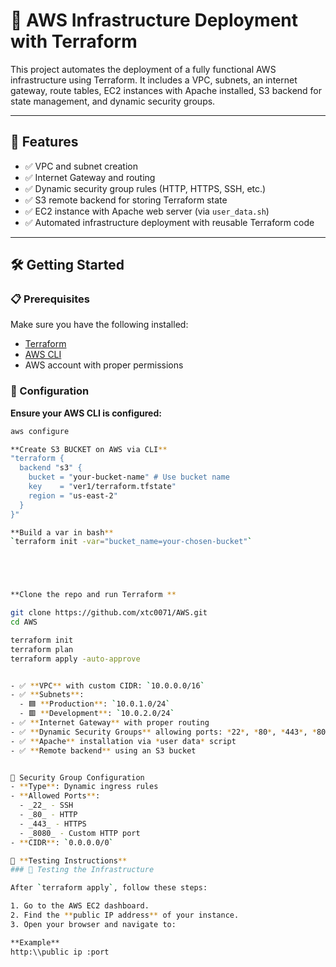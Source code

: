 # 🚀 AWS Infrastructure Deployment with Terraform

This project automates the deployment of a fully functional AWS infrastructure using Terraform. It includes a VPC, subnets, an internet gateway, route tables, EC2 instances with Apache installed, S3 backend for state management, and dynamic security groups.

---

## 📌 Features

- ✅ VPC and subnet creation
- ✅ Internet Gateway and routing
- ✅ Dynamic security group rules (HTTP, HTTPS, SSH, etc.)
- ✅ S3 remote backend for storing Terraform state
- ✅ EC2 instance with Apache web server (via `user_data.sh`)
- ✅ Automated infrastructure deployment with reusable Terraform code

---

## 🛠️ Getting Started

### 📋 Prerequisites

Make sure you have the following installed:

- [Terraform](https://www.terraform.io/downloads)
- [AWS CLI](https://aws.amazon.com/cli/)
- AWS account with proper permissions

### 🔧 Configuration

**Ensure your AWS CLI is configured:**

```bash
aws configure

**Create S3 BUCKET on AWS via CLI**
"terraform {
  backend "s3" {
    bucket = "your-bucket-name" # Use bucket name
    key    = "ver1/terraform.tfstate"
    region = "us-east-2"
  }
}"

**Build a var in bash**
`terraform init -var="bucket_name=your-chosen-bucket"`





**Clone the repo and run Terraform **                              

git clone https://github.com/xtc0071/AWS.git
cd AWS

terraform init
terraform plan
terraform apply -auto-approve


- ✅ **VPC** with custom CIDR: `10.0.0.0/16`
- ✅ **Subnets**:  
  - 🟦 **Production**: `10.0.1.0/24`  
  - 🟥 **Development**: `10.0.2.0/24`
- ✅ **Internet Gateway** with proper routing
- ✅ **Dynamic Security Groups** allowing ports: *22*, *80*, *443*, *8080*
- ✅ **Apache** installation via *user data* script
- ✅ **Remote backend** using an S3 bucket


🔐 Security Group Configuration
- **Type**: Dynamic ingress rules
- **Allowed Ports**: 
  - _22_ - SSH
  - _80_ - HTTP
  - _443_ - HTTPS
  - _8080_ - Custom HTTP port
- **CIDR**: `0.0.0.0/0`

🧪 **Testing Instructions**
### 🧪 Testing the Infrastructure

After `terraform apply`, follow these steps:

1. Go to the AWS EC2 dashboard.
2. Find the **public IP address** of your instance.
3. Open your browser and navigate to:

**Example**
http:\\public ip :port



